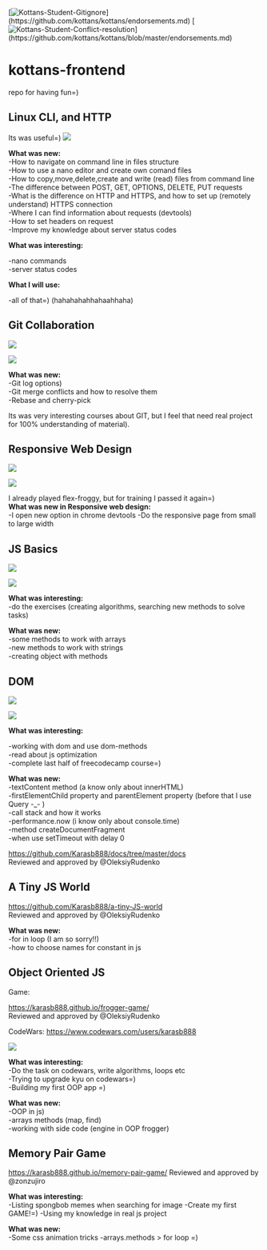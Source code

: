 [![Kottans-Student-Gitignore](https://img.shields.io/badge/%3D(%5E.%5E)%3D-mastered%20gitignore-orange.svg)](https://github.com/kottans/kottans/endorsements.md)
[![Kottans-Student-Conflict-resolution](https://img.shields.io/badge/%3D(%5E.%5E)%3D-mastered%20conflict%20resolution-brightgreen.svg)](https://github.com/kottans/kottans/blob/master/endorsements.md)

# kottans-frontend
repo for having fun=)

## Linux CLI, and HTTP
Its was useful=)
![](task_linux_cli/main-scr.png)

**What was new:<br />**
-How to navigate on command line in files structure<br />
-How to use a nano editor and create own comand files<br />
-How to copy,move,delete,create and write (read) files from command line<br />
-The difference between POST, GET, OPTIONS, DELETE, PUT requests<br />
-What is the difference on HTTP and HTTPS, and how to set up (remotely understand) HTTPS connection<br />
-Where I can find information about requests (devtools)<br />
-How to set headers on request<br />
-Improve my knowledge about server status codes<br />

**What was interesting:<br />**

-nano commands<br />
-server status codes<br />

**What I will use:<br />**

-all of that=) (hahahahahhahaahhaha)<br />

## Git Collaboration
![](task_git_collaboration/git.png)

![](task_git_collaboration/git-hub.png)

**What was new:<br />**
-Git log options) <br />
-Git merge conflicts and how to resolve them <br />
-Rebase and cherry-pick <br />

Its was very interesting courses about GIT, but I feel that need real project for 100% understanding of material).

## Responsive Web Design

![](task_responsive_web_design/flex-floggy.png)

![](task_responsive_web_design/responsive-web.png)

I already played flex-froggy, but for training I passed it again=)<br />
**What was new in Responsive web design:<br />**
-I open new option in chrome devtools
-Do the responsive page from small to large width

## JS Basics

![](task_js_basics/freecodecamp.png)

![](task_js_basics/udacity-js.png)

**What was interesting:<br />**
-do the exercises (creating algorithms, searching new methods to solve tasks)

**What was new:<br />**
-some methods to work with arrays<br />
-new methods to work with strings<br />
-creating object with methods

## DOM

![](task_js_dom/freecodecamp.png)

![](task_js_dom/udacity-dom.png)

**What was interesting:<br />**

-working with dom and use dom-methods<br />
-read about js optimization<br />
-complete last half of freecodecamp course=)<br />

**What was new:<br />**
-textContent method (a know only about innerHTML)<br />
-firstElementChild property and parentElement property (before that I use Query \-\_\- )<br />
-call stack and how it works<br />
-performance.now (i know only about console.time)<br />
-method createDocumentFragment<br />
-when use setTimeout with delay 0<br />

https://github.com/Karasb888/docs/tree/master/docs <br />
Reviewed and approved by @OleksiyRudenko

## A Tiny JS World

https://github.com/Karasb888/a-tiny-JS-world <br />
Reviewed and approved by @OleksiyRudenko

**What was new:<br />**
-for in loop (I am so sorry!!)<br />
-how to choose names for constant in js


## Object Oriented JS
Game:

https://karasb888.github.io/frogger-game/ <br />
Reviewed and approved by @OleksiyRudenko

CodeWars:
https://www.codewars.com/users/karasb888

![](task_js_oop/codewars.png)

**What was interesting:<br />**
-Do the task on codewars, write algorithms, loops etc<br />
-Trying to upgrade kyu on codewars=)<br />
-Building my first OOP app =)<br />

**What was new:<br />**
-OOP in js)<br />
-arrays methods (map, find)<br />
-working with side code (engine in OOP frogger)<br />

## Memory Pair Game

https://karasb888.github.io/memory-pair-game/
Reviewed and approved by @zonzujiro

**What was interesting:<br />**
-Listing spongbob memes when searching for image
-Create my first GAME!=)
-Using my knowledge in real js project

**What was new:<br />**
-Some css animation tricks
-arrays.methods > for loop =)
